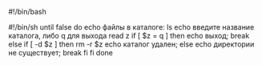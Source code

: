 #!/bin/bash




#!/bin/sh
until false do
 echo  файлы в каталоге:
 ls
 echo  введите название каталога, либо q для выхода
 read z
 if [ $z = q ] then
  echo выход; break
 else 
  if [ -d $z ]
  then
   rm -r $z
  echo каталог удален;
  else echo директории не существует; break
  fi
 fi
 done